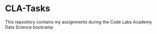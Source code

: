 # CLA-Tasks
This repository contains my assignments during the Code Labs Academy Data Science bootcamp
